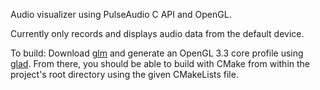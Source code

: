 Audio visualizer using PulseAudio C API and OpenGL.

Currently only records and displays audio data from the default device.


To build:
Download <a href="https://github.com/g-truc/glm">glm</a> and generate an OpenGL 3.3 core profile using <a href="https://glad.dav1d.de/">glad</a>. From there, you should be able to build with CMake from within the project's root directory using the given CMakeLists file.
